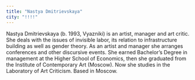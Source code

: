```yaml
---
title: "Nastya Dmitrievskaya"
city: "!!!!"
---
```


Nastya Dmitrievskaya (b. 1993, Vyazniki) is an artist, manager and art critic. She deals with the issues of invisible labor, its relation to infrastructure building as well as gender theory. As an artist and manager she arranges conferences and other discursive events. She earned Bachelor’s Degree in management at the Higher School of Economics, then she graduated from the Institute of Contemporary Art (Moscow). Now she studies in the Laboratory of Art Criticism. Based in Moscow.

